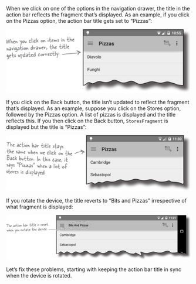 When we click on one of the options in the navigation drawer, the title in the action bar reflects the fragment that’s displayed. As an example, if you click on the Pizzas option, the action bar title gets set to “Pizzas”:


![](.guides/img/49.png)

If you click on the Back button, the title isn’t updated to reflect the fragment that’s displayed. As an example, suppose you click on the Stores option, followed by the Pizzas option. A list of pizzas is displayed and the title reflects this. If you then click on the Back button, `StoresFragment` is displayed but the title is “Pizzas”:

![](.guides/img/59.png)

If you rotate the device, the title reverts to “Bits and Pizzas” irrespective of what fragment is displayed:

![](.guides/img/50.png)

Let’s fix these problems, starting with keeping the action bar title in sync when the device is rotated.
